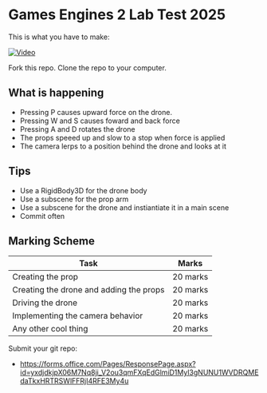 # Games Engines 2 Lab Test 2025

This is what you have to make:

[![Video](http://img.youtube.com/vi/pJcXjwxruRI/0.jpg)](https://www.youtube.com/watch?v=pJcXjwxruRI)

Fork this repo. Clone the repo to your computer.

## What is happening

- Pressing P causes upward force on  the drone. 
- Pressing W and S causes foward and back force
- Pressing A and D rotates the drone 
- The props speeed up and slow to a stop when force is applied
- The camera lerps to a position behind the drone and looks at it

## Tips
- Use a RigidBody3D for the drone body
- Use a subscene for the prop arm
- Use a subscene for the drone and instiantiate it in a main scene
- Commit often

## Marking Scheme

| Task | Marks |
|------|-------|
| Creating the prop | 20 marks |
| Creating the drone and adding the props | 20 marks |
| Driving the drone | 20 marks |
| Implementing the camera behavior | 20 marks |
| Any other cool thing | 20 marks |

Submit your git repo:

- https://forms.office.com/Pages/ResponsePage.aspx?id=yxdjdkjpX06M7Nq8ji_V2ou3qmFXqEdGlmiD1Myl3gNUNU1WVDRQMEdaTkxHRTRSWlFFRjI4RFE3My4u